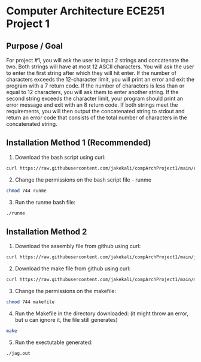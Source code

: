 # Computer Architecture ECE251 Project 1
## Purpose / Goal

For project #1, you will ask the user to input 2 strings and concatenate the two. Both strings will have at most 12 ASCII characters. You will ask the user to enter the first string after which they will hit enter. If the number of characters exceeds the 12-character limit, you will print an error and exit the program with a 7 return code. If the number of characters is less than or equal to 12 characters, you will ask them to enter another string. If the second string exceeds the character limit, your program should print an error message and exit with an 8 return code. If both strings meet the requirements, you will then output the concatenated string to stdout and return an error code that consists of the total number of characters in the concatenated string.

## Installation Method 1 (Recommended) 
1. Download the bash script using curl: 
```bash
curl https://raw.githubusercontent.com/jakekali/compArchProject1/main/runme --output runme
```
2. Change the permissions on the bash script file - runme
```bash
chmod 744 runme
```
3. Run the runme bash file: 
```bash
./runme
```

## Installation Method 2
1. Download the assembly file from github using curl:
```bash
curl https://raw.githubusercontent.com/jakekali/compArchProject1/main/jag.s --output jag.s
```
2. Download the make file from github using curl: 
```bash
curl https://raw.githubusercontent.com/jakekali/compArchProject1/main/makefile --output makefile
```
3. Change the permissions on the makefile: 
```bash
chmod 744 makefile
```
4. Run the Makefile in the directory downloaded: (it might throw an error, but u can ignore it, the file still generates)
```bash
make
```
5. Run the exectutable generated: 
```bash
./jag.out
```

